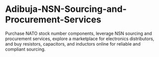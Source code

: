 # Adibuja-NSN-Sourcing-and-Procurement-Services
Purchase NATO stock number components, leverage NSN sourcing and procurement services, explore a marketplace for electronics distributors, and buy resistors, capacitors, and inductors online for reliable and compliant sourcing.
